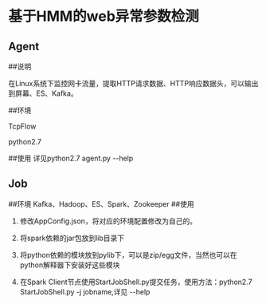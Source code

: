 基于HMM的web异常参数检测
====
Agent
---
##说明

在Linux系统下监控网卡流量，提取HTTP请求数据、HTTP响应数据头，可以输出到屏幕、ES、Kafka。

##环境

TcpFlow

python2.7

##使用
详见python2.7 agent.py --help

Job
---
##环境
Kafka、Hadoop、ES、Spark、Zookeeper
##使用
1. 修改AppConfig.json，将对应的环境配置修改为自己的。

2. 将spark依赖的jar包放到lib目录下

3. 将python依赖的模块放到pylib下，可以是zip/egg文件，当然也可以在python解释器下安装好这些模块

4. 在Spark Client节点使用StartJobShell.py提交任务，使用方法：python2.7 StartJobShell.py -j jobname,详见 --help

